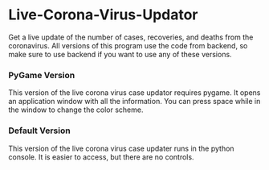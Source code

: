 # Live-Corona-Virus-Updator
Get a live update of the number of cases, recoveries, and deaths from the coronavirus. All versions of this program use the code from backend, so make sure to use backend if you want to use any of these versions.

### PyGame Version
This version of the live corona virus case updator requires pygame. It opens an application window with all the information. You can press space while in the window to change the color scheme.

### Default Version
This version of the live corona virus case updater runs in the python console. It is easier to access, but there are no controls.
